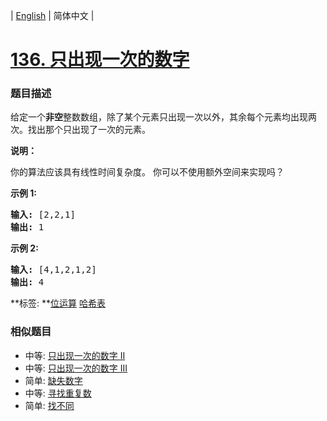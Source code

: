 | [English](README_EN.md) | 简体中文 |

# [136. 只出现一次的数字](https://leetcode-cn.com/problems/single-number)
 ### 题目描述
<p>给定一个<strong>非空</strong>整数数组，除了某个元素只出现一次以外，其余每个元素均出现两次。找出那个只出现了一次的元素。</p>

<p><strong>说明：</strong></p>

<p>你的算法应该具有线性时间复杂度。 你可以不使用额外空间来实现吗？</p>

<p><strong>示例 1:</strong></p>

<pre><strong>输入:</strong> [2,2,1]
<strong>输出:</strong> 1
</pre>

<p><strong>示例&nbsp;2:</strong></p>

<pre><strong>输入:</strong> [4,1,2,1,2]
<strong>输出:</strong> 4</pre>

**标签:	**[位运算](https://leetcode-cn.com/tag/bit-manipulation) [哈希表](https://leetcode-cn.com/tag/hash-table) 
 ### 相似题目
- 中等:	[只出现一次的数字 II](https://leetcode-cn.com/problems/single-number-ii) 
- 中等:	[只出现一次的数字 III](https://leetcode-cn.com/problems/single-number-iii) 
- 简单:	[缺失数字](https://leetcode-cn.com/problems/missing-number) 
- 中等:	[寻找重复数](https://leetcode-cn.com/problems/find-the-duplicate-number) 
- 简单:	[找不同](https://leetcode-cn.com/problems/find-the-difference) 
